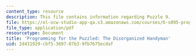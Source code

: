 ```yaml
---
content_type: resource
description: This file contains information regarding Puzzle 9.
file: https://ol-ocw-studio-app-qa.s3.amazonaws.com/courses/6-s095-programming-for-the-puzzled-january-iap-2018/2d431929cbf5369707b39fb7675ecdaf_MIT6_S095IAP18_Puzzle_9.pdf
file_type: application/pdf
resourcetype: Document
title: 'Programming for the Puzzled: The Disorganized Handyman'
uid: 2d431929-cbf5-3697-07b3-9fb7675ecdaf
---
```

